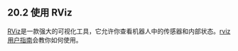## 20.2 使用 RViz
[RViz](http://wiki.ros.org/rviz)是一款强大的可视化工具，它允许你查看机器人中的传感器和内部状态。[rviz用户指南](http://wiki.ros.org/rviz/UserGuide)会教你如何使用。